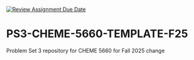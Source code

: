 [![Review Assignment Due Date](https://classroom.github.com/assets/deadline-readme-button-22041afd0340ce965d47ae6ef1cefeee28c7c493a6346c4f15d667ab976d596c.svg)](https://classroom.github.com/a/vayOnhn-)
# PS3-CHEME-5660-TEMPLATE-F25
Problem Set 3 repository for CHEME 5660 for Fall 2025
change
